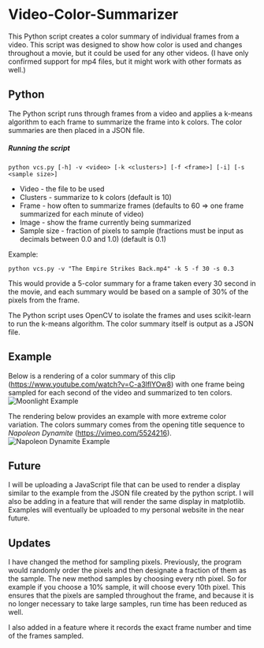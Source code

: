 # Video-Color-Summarizer

This Python script creates a color summary of individual frames from a video. This script was designed to show how color is used and changes throughout a movie, but it could be used for any other videos. (I have only confirmed support for mp4 files, but it might work with other formats as well.)

## Python
The Python script runs through frames from a video and applies a k-means algorithm to each frame to summarize the frame into k colors. The color summaries are then placed in a JSON file.

##### Running the script
    python vcs.py [-h] -v <video> [-k <clusters>] [-f <frame>] [-i] [-s <sample size>]

- Video - the file to be used
- Clusters - summarize to k colors (default is 10)
- Frame - how often to summarize frames (defaults to 60 => one frame summarized for each minute of video)
- Image - show the frame currently being summarized
- Sample size - fraction of pixels to sample (fractions must be input as decimals between 0.0 and 1.0) (default is 0.1)

Example:

    python vcs.py -v "The Empire Strikes Back.mp4" -k 5 -f 30 -s 0.3

This would provide a 5-color summary for a frame taken every 30 second in the movie, and each summary would be based on a sample of 30% of the pixels from the frame.

The Python script uses OpenCV to isolate the frames and uses scikit-learn to run the k-means algorithm. The color summary itself is output as a JSON file.

## Example
Below is a rendering of a color summary of this clip (https://www.youtube.com/watch?v=C-a3lflYOw8) with one frame being sampled for each second of the video and summarized to ten colors.
![Moonlight Example](http://alexmu.com/MoonlightClip.PNG)

The rendering below provides an example with more extreme color variation. The colors summary comes from the opening title sequence to <i>Napoleon Dynamite</i> (https://vimeo.com/5524216).
![Napoleon Dynamite Example](http://alexmu.com/NapoleonDynamite.PNG)

## Future
I will be uploading a JavaScript file that can be used to render a display similar to the example from the JSON file created by the python script. I will also be adding in a feature that will render the same display in matplotlib. Examples will eventually be uploaded to my personal website in the near future.

## Updates
I have changed the method for sampling pixels. Previously, the program would randomly order the pixels and then designate a fraction of them as the sample. The new method samples by choosing every nth pixel. So for example if you choose a 10% sample, it will choose every 10th pixel. This ensures that the pixels are sampled throughout the frame, and because it is no longer necessary to take large samples, run time has been reduced as well.

I also added in a feature where it records the exact frame number and time of the frames sampled.
